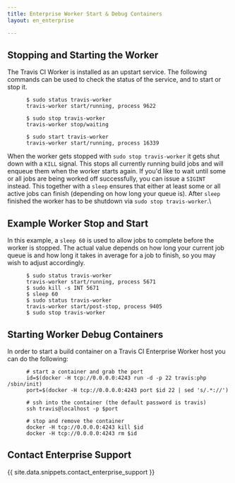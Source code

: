 ```yaml
---
title: Enterprise Worker Start & Debug Containers
layout: en_enterprise

---
```


<div id="toc"></div>

## Stopping and Starting the Worker

The Travis CI Worker is installed as an upstart service. The following
commands can be used to check the status of the service, and to start or
stop it.

```            
      $ sudo status travis-worker
      travis-worker start/running, process 9622
```
```
      $ sudo stop travis-worker
      travis-worker stop/waiting
```
```
      $ sudo start travis-worker
      travis-worker start/running, process 16339
```        

When the worker gets stopped with `sudo stop travis-worker` it gets shut
down with a `KILL` signal. This stops all currently running build jobs
and will enqueue them when the worker starts again. If you'd like to
wait until some or all jobs are being worked off successfully, you can
issue a `SIGINT` instead. This together with a `sleep` ensures that
either at least some or all active jobs can finish (depending on how
long your queue is). After `sleep` finished the worker has to be
shutdown via `sudo stop travis-worker`.\

## Example Worker Stop and Start

In this example, a `sleep 60` is used to allow jobs to complete before the
worker is stopped. The actual value depends on how long your current job queue
is and how long it takes in average for a job to finish, so you may wish to
adjust accordingly.

```            
      $ sudo status travis-worker
      travis-worker start/running, process 5671
      $ sudo kill -s INT 5671
      $ sleep 60
      $ sudo status travis-worker
      travis-worker start/post-stop, process 9405
      $ sudo stop travis-worker
```

## Starting Worker Debug Containers

In order to start a build container on a Travis CI Enterprise Worker
host you can do the following:

```
      # start a container and grab the port
      id=$(docker -H tcp://0.0.0.0:4243 run -d -p 22 travis:php /sbin/init)
      port=$(docker -H tcp://0.0.0.0:4243 port $id 22 | sed 's/.*://')

      # ssh into the container (the default password is travis)
      ssh travis@localhost -p $port

      # stop and remove the container
      docker -H tcp://0.0.0.0:4243 kill $id
      docker -H tcp://0.0.0.0:4243 rm $id
```

## Contact Enterprise Support

{{ site.data.snippets.contact_enterprise_support }}